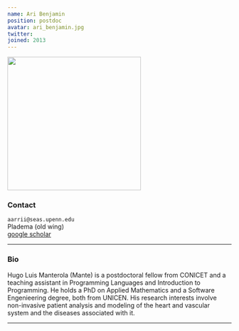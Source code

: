 ```yaml
---
name: Ari Benjamin
position: postdoc
avatar: ari_benjamin.jpg
twitter:
joined: 2013
---
```


<img width="300" src="{{site.baseurl}}/images/people/{{page.avatar}}" data-action="zoom">

### Contact

<i class="fa fa-envelope-o"></i>  `aarrii@seas.upenn.edu`<br>
<i class="fa fa-building"></i> Pladema (old wing) <br>
<i class="fa fa-bar-chart"></i> [google scholar](https://scholar.google.com/citations?user=BVj1ufEAAAAJ&hl=en)

<hr>

### Bio

Hugo Luis Manterola (Mante) is a postdoctoral fellow from CONICET and a teaching assistant in Programming Languages and Introduction to Programming. He holds a PhD on Applied Mathematics and a Software Engenieering degree, both from UNICEN. His research interests involve non-invasive patient analysis and modeling of the heart and vascular system and the diseases associated with it. 

<hr>